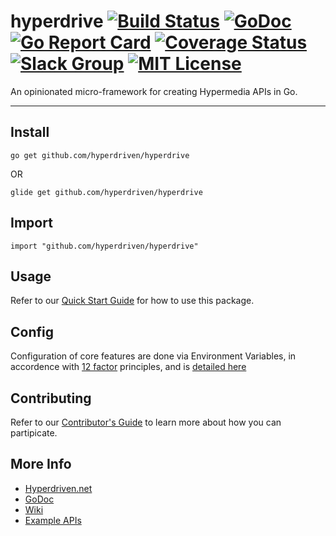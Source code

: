 # hyperdrive [![Build Status](https://travis-ci.org/hyperdriven/hyperdrive.svg?branch=master)](https://travis-ci.org/hyperdriven/hyperdrive) [![GoDoc](https://godoc.org/github.com/hyperdriven/hyperdrive?status.svg)](https://godoc.org/github.com/hyperdriven/hyperdrive) [![Go Report Card](https://goreportcard.com/badge/github.com/hyperdriven/hyperdrive)](https://goreportcard.com/report/github.com/hyperdriven/hyperdrive) [![Coverage Status](https://coveralls.io/repos/github/hyperdriven/hyperdrive/badge.svg)](https://coveralls.io/github/hyperdriven/hyperdrive) [![Slack Group](https://slack.hyperdriven.net/badge.svg)](https://slack.hyperdriven.net/) [![MIT License](https://img.shields.io/badge/license-MIT-blue.svg)](https://github.com/hyperdriven/hyperdrive/blob/master/LICENSE) 

An opinionated micro-framework for creating Hypermedia APIs in Go.

---

## Install

    go get github.com/hyperdriven/hyperdrive

OR

    glide get github.com/hyperdriven/hyperdrive
                                    
## Import

    import "github.com/hyperdriven/hyperdrive"
                               
## Usage
  
Refer to our [Quick Start Guide](https://hyperdriven.net/quick-start/) for how to use this package.
                                                                    
## Config                                                           

Configuration of core features are done via Environment Variables, in accordence with [12 factor](https://12factor.net/config) principles, and is [detailed here](https://hyperdriven.net/configuration/)

## Contributing

Refer to our [Contributor's Guide](https://hyperdriven.net/contributing/) to learn more about how you can partipicate.

## More Info

  - [Hyperdriven.net](https://hyperdriven.net/)
  - [GoDoc](https://godoc.org/github.com/hyperdriven/hyperdrive)
  - [Wiki](https://github.com/hyperdriven/hyperdrive/wiki)
  - [Example APIs](https://github.com/hyperdriven/hyperdrive-examples)
